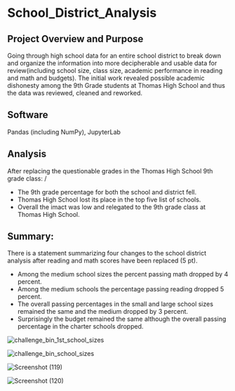 # School_District_Analysis


## Project Overview and Purpose
Going through high school data for an entire school district to break down and organize the information into more decipherable and usable data for review(including school size, class size, academic performance in reading and math and budgets).
The initial work revealed possible academic dishonesty among the 9th Grade students at Thomas High School and thus the data was reviewed, cleaned and reworked. 

## Software
Pandas (including NumPy), JupyterLab

## Analysis

After replacing the questionable grades in the Thomas High School 9th grade class: /
- The 9th grade percentage for both the school and district fell.
- Thomas High School lost its place in the top five list of schools. 
- Overall the imact was low and relegated to the 9th grade class at Thomas High School. 

## Summary:

There is a statement summarizing four changes to the school district analysis after reading and math scores have been replaced (5 pt).
- Among the medium school sizes the percent passing math dropped by 4 percent. 
- Among the medium schools the percentage passing reading dropped 5 percent. 
- The overall passing percentages in the small and large school sizes remained the same and the medium dropped by 3 percent. 
- Surprisingly the budget remained the same although the overall passing percentage in the charter schools dropped. 

![challenge_bin_1st_school_sizes](https://user-images.githubusercontent.com/90067477/137683160-83a77710-d8e8-4734-9134-10a4eddd9dbc.png)


![challenge_bin_school_sizes](https://user-images.githubusercontent.com/90067477/137683191-8029b3f1-9d35-4394-8449-0e796504146d.png)

![Screenshot (119)](https://user-images.githubusercontent.com/90067477/137684273-25c32988-2680-4c40-97aa-ae4790199262.png)

![Screenshot (120)](https://user-images.githubusercontent.com/90067477/137684298-55aded34-4ea6-4a8a-9e18-0776fbc30982.png)


